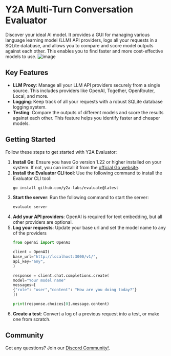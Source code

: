 # Y2A Multi-Turn Conversation Evaluator

Discover your ideal AI model. It provides a GUI for managing various language learning model (LLM) API providers, logs all your requests in a SQLite database, and allows you to compare and score model outputs against each other. This enables you to find faster and more cost-effective models to use.
![image](https://github.com/y2a-labs/evaluate/assets/151597434/492d3e6b-0a8b-4854-b201-3abad6171540)

## Key Features

- **LLM Proxy**: Manage all your LLM API providers securely from a single source. This includes providers like OpenAI, Together, OpenRouter, Local, and more.
- **Logging**: Keep track of all your requests with a robust SQLite database logging system.
- **Testing**: Compare the outputs of different models and score the results against each other. This feature helps you identify faster and cheaper models.

## Getting Started

Follow these steps to get started with Y2A Evaluator:

1. **Install Go**: Ensure you have Go version 1.22 or higher installed on your system. If not, you can install it from the [official Go website](https://go.dev/doc/install).
2. **Install the Evaluator CLI tool**: Use the following command to install the Evaluator CLI tool:
    ```bash
    go install github.com/y2a-labs/evaluate@latest
    ```
3. **Start the server**: Run the following command to start the server:
    ```bash
    evaluate server
    ```
4. **Add your API providers**: OpenAI is required for text embedding, but all other providers are optional.
5. **Log your requests**: Update your base url and set the model name to any of the providers
    ```python
    from openai import OpenAI

    client = OpenAI(
    base_url="http://localhost:3000/v1/",
    api_key="any",
    )

    response = client.chat.completions.create(
    model="Your model name"
    messages=[
    {"role": "user","content": "How are you doing today?"}
    ])

    print(response.choices[0].message.content)
    ```
6. **Create a test**: Convert a log of a previous request into a test, or make one from scratch.

## Community

Got any questions? Join our [Discord Community!](https://discord.gg/HXgSS7RuWc).
